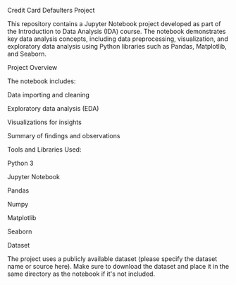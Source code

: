 Credit Card Defaulters Project

This repository contains a Jupyter Notebook project developed as part of the Introduction to Data Analysis (IDA) course. The notebook demonstrates key data analysis concepts, including data preprocessing, visualization, and exploratory data analysis using Python libraries such as Pandas, Matplotlib, and Seaborn.

Project Overview

The notebook includes:

Data importing and cleaning

Exploratory data analysis (EDA)

Visualizations for insights

Summary of findings and observations


Tools and Libraries Used:

Python 3

Jupyter Notebook

Pandas

Numpy

Matplotlib

Seaborn


Dataset

The project uses a publicly available dataset (please specify the dataset name or source here). Make sure to download the dataset and place it in the same directory as the notebook if it's not included.


